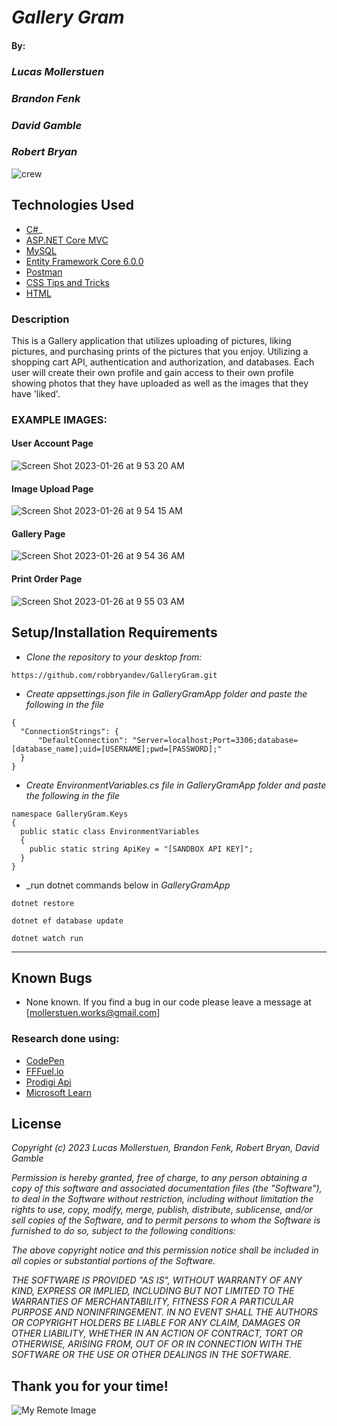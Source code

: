 # _Gallery Gram_

#### By: 

### _**Lucas Mollerstuen**_
### _**Brandon Fenk**_
### _**David Gamble**_
### _**Robert Bryan**_

![crew](https://user-images.githubusercontent.com/115112679/214910042-56c07865-d99b-4366-9658-b157b0e9304e.jpeg)

## Technologies Used

* [C#](https://docs.microsoft.com/en-us/dotnet/csharp/)_
* [ASP.NET Core MVC](https://docs.microsoft.com/en-us/aspnet/core/mvc/overview?view=aspnetcore-3.1)
* [MySQL](https://dev.mysql.com/)
* [Entity Framework Core 6.0.0](https://docs.microsoft.com/en-us/ef/core/)
* [Postman](postman.com)
* [CSS Tips and Tricks](https://css-tricks.com/)
* [HTML](https://html.com/)


### Description
This is a Gallery application that utilizes uploading of pictures, liking pictures, and purchasing prints of the pictures that you enjoy. Utilizing a shopping cart API, authentication and authorization, and databases.  Each user will create their own profile and gain access to their own profile showing photos that they have uploaded as well as the images that they have 'liked'.

### EXAMPLE IMAGES:

#### User Account Page
![Screen Shot 2023-01-26 at 9 53 20 AM](https://user-images.githubusercontent.com/115112679/214912415-f52ec00d-0fdb-4f15-b4b1-ea1e76474ef5.png)

#### Image Upload Page
![Screen Shot 2023-01-26 at 9 54 15 AM](https://user-images.githubusercontent.com/115112679/214912716-f6e5b836-0238-4fb2-b6be-616c14b0d8eb.png)

#### Gallery Page
![Screen Shot 2023-01-26 at 9 54 36 AM](https://user-images.githubusercontent.com/115112679/214912833-dba136a6-d765-4446-bed9-470675105f96.png)

#### Print Order Page
![Screen Shot 2023-01-26 at 9 55 03 AM](https://user-images.githubusercontent.com/115112679/214913007-cfa82c8f-93bc-4220-8fc6-dc6b05157eb0.png)

## Setup/Installation Requirements
* _Clone the repository to your desktop from:_
``` 
https://github.com/robbryandev/GalleryGram.git
```
* _Create appsettings.json file in GalleryGramApp folder and paste the following in the file_
```
{
  "ConnectionStrings": {
      "DefaultConnection": "Server=localhost;Port=3306;database=[database_name];uid=[USERNAME];pwd=[PASSWORD];"
  }
}
```
* _Create EnvironmentVariables.cs file in GalleryGramApp folder and paste the following in the file_
```
namespace GalleryGram.Keys
{
  public static class EnvironmentVariables
  {
    public static string ApiKey = "[SANDBOX API KEY]";
  }
}
```
* _run dotnet commands below in _GalleryGramApp_
```
dotnet restore
```
```
dotnet ef database update
```
```
dotnet watch run
```
------------------------------

## Known Bugs
* None known. If you find a bug in our code please leave a message at [mollerstuen.works@gmail.com]

### Research done using:
* [CodePen](https://codepen.io/)
* [FFFuel.io](https://fffuel.co/ffflux/)
* [Prodigi Api](https://www.prodigi.com/)
* [Microsoft Learn](https://learn.microsoft.com/en-us/)

## License

_Copyright (c) 2023 Lucas Mollerstuen, Brandon Fenk, Robert Bryan, David Gamble_

_Permission is hereby granted, free of charge, to any person obtaining a copy of this software and associated documentation files (the "Software"), to deal in the Software without restriction, including without limitation the rights to use, copy, modify, merge, publish, distribute, sublicense, and/or sell copies of the Software, and to permit persons to whom the Software is furnished to do so, subject to the following conditions:_

_The above copyright notice and this permission notice shall be included in all copies or substantial portions of the Software._

_THE SOFTWARE IS PROVIDED "AS IS", WITHOUT WARRANTY OF ANY KIND, EXPRESS OR IMPLIED, INCLUDING BUT NOT LIMITED TO THE WARRANTIES OF MERCHANTABILITY, FITNESS FOR A PARTICULAR PURPOSE AND NONINFRINGEMENT. IN NO EVENT SHALL THE AUTHORS OR COPYRIGHT HOLDERS BE LIABLE FOR ANY CLAIM, DAMAGES OR OTHER LIABILITY, WHETHER IN AN ACTION OF CONTRACT, TORT OR OTHERWISE, ARISING FROM, OUT OF OR IN CONNECTION WITH THE SOFTWARE OR THE USE OR OTHER DEALINGS IN THE SOFTWARE._



## Thank you for your time!

![My Remote Image](https://user-images.githubusercontent.com/115112679/213828887-8b49e9ab-f7fd-4d7a-a7fa-9fe63fabc363.png)
